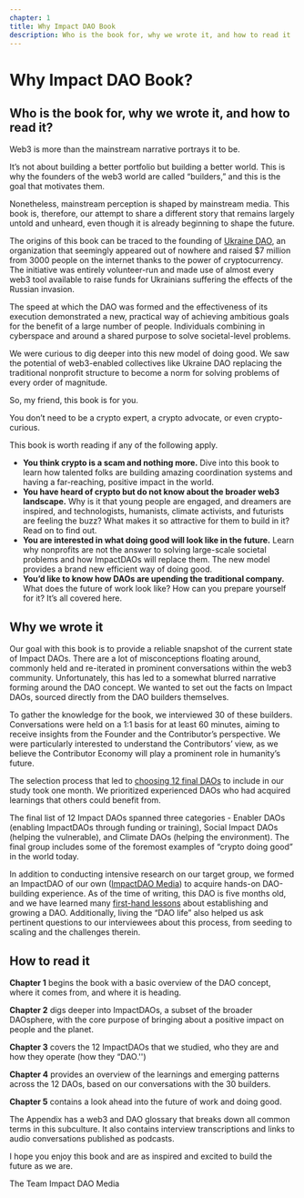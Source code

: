 ```yaml
---
chapter: 1
title: Why Impact DAO Book
description: Who is the book for, why we wrote it, and how to read it
---
```


# Why Impact DAO Book?

## Who is the book for, why we wrote it, and how to read it?

Web3 is more than the mainstream narrative portrays it to be.

It’s not about building a better portfolio but building a better world. This is why the founders of the web3 world are called “builders,” and this is the goal that motivates them.

Nonetheless, mainstream perception is shaped by mainstream media. This book is, therefore, our attempt to share a different story that remains largely untold and unheard, even though it is already beginning to shape the future.

The origins of this book can be traced to the founding of [Ukraine DAO](https://twitter.com/Ukraine_DAO), an organization that seemingly appeared out of nowhere and raised $7 million from 3000 people on the internet thanks to the power of cryptocurrency. The initiative was entirely volunteer-run and made use of almost every web3 tool available to raise funds for Ukrainians suffering the effects of the Russian invasion.

The speed at which the DAO was formed and the effectiveness of its execution demonstrated a new, practical way of achieving ambitious goals for the benefit of a large number of people. Individuals combining in cyberspace and around a shared purpose to solve societal-level problems.

We were curious to dig deeper into this new model of doing good. We saw the potential of web3-enabled collectives like Ukraine DAO replacing the traditional nonprofit structure to become a norm for solving problems of every order of magnitude.

So, my friend, this book is for you.

You don’t need to be a crypto expert, a crypto advocate, or even crypto-curious.

This book is worth reading if any of the following apply.

- **You think crypto is a scam and nothing more.** Dive into this book to learn how talented folks are building amazing coordination systems and having a far-reaching, positive impact in the world.
- **You have heard of crypto but do not know about the broader web3 landscape.** Why is it that young people are engaged, and dreamers are inspired, and technologists, humanists, climate activists, and futurists are feeling the buzz? What makes it so attractive for them to build in it? Read on to find out.
- **You are interested in what doing good will look like in the future.** Learn why nonprofits are not the answer to solving large-scale societal problems and how ImpactDAOs will replace them. The new model provides a brand new efficient way of doing good.
- **You’d like to know how DAOs are upending the traditional company.** What does the future of work look like? How can you prepare yourself for it? It’s all covered here.

## Why we wrote it

Our goal with this book is to provide a reliable snapshot of the current state of Impact DAOs. There are a lot of misconceptions floating around, commonly held and re-iterated in prominent conversations within the web3 community. Unfortunately, this has led to a somewhat blurred narrative forming around the DAO concept. We wanted to set out the facts on Impact DAOs, sourced directly from the DAO builders themselves.

To gather the knowledge for the book, we interviewed 30 of these builders. Conversations were held on a 1:1 basis for at least 60 minutes, aiming to receive insights from the Founder and the Contributor’s perspective. We were particularly interested to understand the Contributors’ view, as we believe the Contributor Economy will play a prominent role in humanity’s future.

The selection process that led to [choosing 12 final DAOs](https://cryptogood.substack.com/p/how-we-picked-the-10-impact-daos) to include in our study took one month. We prioritized experienced DAOs who had acquired learnings that others could benefit from.

The final list of 12 Impact DAOs spanned three categories - Enabler DAOs (enabling ImpactDAOs through funding or training), Social Impact DAOs (helping the vulnerable), and Climate DAOs (helping the environment). The final group includes some of the foremost examples of “crypto doing good” in the world today.

In addition to conducting intensive research on our target group, we formed an ImpactDAO of our own ([ImpactDAO Media](https://twitter.com/home)) to acquire hands-on DAO-building experience. As of the time of writing, this DAO is five months old, and we have learned many [first-hand lessons](https://cryptogood.substack.com/p/learnings-on-building-a-dao-from) about establishing and growing a DAO. Additionally, living the “DAO life” also helped us ask pertinent questions to our interviewees about this process, from seeding to scaling and the challenges therein.

## How to read it

**Chapter 1** begins the book with a basic overview of the DAO concept, where it comes from, and where it is heading.

**Chapter 2** digs deeper into ImpactDAOs, a subset of the broader DAOsphere, with the core purpose of bringing about a positive impact on people and the planet.

**Chapter 3** covers the 12 ImpactDAOs that we studied, who they are and how they operate (how they “DAO.'')

**Chapter 4** provides an overview of the learnings and emerging patterns across the 12 DAOs, based on our conversations with the 30 builders.

**Chapter 5** contains a look ahead into the future of work and doing good.

The Appendix has a web3 and DAO glossary that breaks down all common terms in this subculture. It also contains interview transcriptions and links to audio conversations published as podcasts.

I hope you enjoy this book and are as inspired and excited to build the future as we are.

The Team
Impact DAO Media
